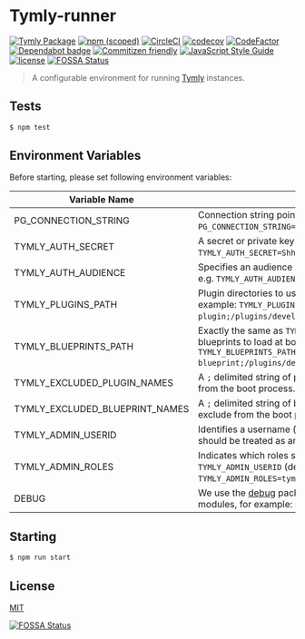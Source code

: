 # Tymly-runner
[![Tymly Package](https://img.shields.io/badge/tymly-package-blue.svg)](https://tymly.io/)
[![npm (scoped)](https://img.shields.io/npm/v/@wmfs/tymly-runner.svg)](https://www.npmjs.com/package/@wmfs/tymly-runner)
[![CircleCI](https://circleci.com/gh/wmfs/tymly-runner.svg?style=svg)](https://circleci.com/gh/wmfs/tymly-runner)
[![codecov](https://codecov.io/gh/wmfs/tymly-runner/branch/master/graph/badge.svg)](https://codecov.io/gh/wmfs/tymly-runner)
[![CodeFactor](https://www.codefactor.io/repository/github/wmfs/tymly-runner/badge)](https://www.codefactor.io/repository/github/wmfs/tymly-runner)
[![Dependabot badge](https://img.shields.io/badge/Dependabot-active-brightgreen.svg)](https://dependabot.com/)
[![Commitizen friendly](https://img.shields.io/badge/commitizen-friendly-brightgreen.svg)](http://commitizen.github.io/cz-cli/)
[![JavaScript Style Guide](https://img.shields.io/badge/code_style-standard-brightgreen.svg)](https://standardjs.com)
[![license](https://img.shields.io/github/license/mashape/apistatus.svg)](https://github.com/wmfs/tymly/blob/master/packages/pg-concat/LICENSE)
[![FOSSA Status](https://app.fossa.com/api/projects/git%2Bgithub.com%2Fwmfs%2Ftymly-runner.svg?type=shield)](https://app.fossa.com/projects/git%2Bgithub.com%2Fwmfs%2Ftymly-runner?ref=badge_shield)


> A configurable environment for running [Tymly](http://www.tymlyjs.io) instances.

## <a name="tests"></a>Tests
```bash
$ npm test
```

## Environment Variables

Before starting, please set following environment variables:

| Variable Name          | Description |
| ---------------------- | ----------- |
| PG_CONNECTION_STRING   |  Connection string pointing to a specific PostgreSQL database, e.g. `PG_CONNECTION_STRING=postgres://postgres:postgres@localhost:5432/my_test_db`. |
| TYMLY_AUTH_SECRET     |  A secret or private key used when [signing JWT Tokens](https://www.npmjs.com/package/jsonwebtoken#jwtsignpayload-secretorprivatekey-options-callback). For example `TYMLY_AUTH_SECRET=Shh!`. |
| TYMLY_AUTH_AUDIENCE   |  Specifies an audience (`aud`) alongside   `TYMLY_AUTH_SECRET` when signing a JWT, e.g. `TYMLY_AUTH_AUDIENCE="I am the audience!".`
| TYMLY_PLUGINS_PATH    |  Plugin directories to use at boot-time, `;` delimited if multiple sources. For example: `TYMLY_PLUGINS_PATH="/plugins/production/*-plugin;/plugins/development/*-plugin"`. |
| TYMLY_BLUEPRINTS_PATH |  Exactly the same as `TYMLY_PLUGINS_PATH`, but used to specify the location(s) of blueprints to load at boot time, e.g. `TYMLY_BLUEPRINTS_PATH="/blueprints/production/*-blueprint;/plugins/development/*-blueprint"`. |
| TYMLY_EXCLUDED_PLUGIN_NAMES | A `;` delimited string of plugin names ('i.e. the top-level directory name) to exclude from the boot process.`|
| TYMLY_EXCLUDED_BLUEPRINT_NAMES | A `;` delimited string of blueprint names ('i.e. the top-level directory name) to exclude from the boot process.` |
| TYMLY_ADMIN_USERID    |  Identifies a username (that will be decoded from incoming JWT tokens) which should be treated as an administrator. For example: `TYMLY_ADMIN_USERID=bigboss`.|
| TYMLY_ADMIN_ROLES     |  Indicates which roles should be automatically granted to the user identified by `TYMLY_ADMIN_USERID` (delimited by `,`). For example: `TYMLY_ADMIN_ROLES=tymly_admin`. |
| DEBUG                  |  We use the [debug](https://www.npmjs.com/package/debug) package, where Tymly plugin and state names equate to debug modules, for example: `DEBUG=tymly,processingCscFiles,-express`.


## Starting

```bash
$ npm run start
```

## <a name="license"></a>License

[MIT](https://github.com/wmfs/tymly-runner/blob/master/LICENSE)


[![FOSSA Status](https://app.fossa.com/api/projects/git%2Bgithub.com%2Fwmfs%2Ftymly-runner.svg?type=large)](https://app.fossa.com/projects/git%2Bgithub.com%2Fwmfs%2Ftymly-runner?ref=badge_large)
